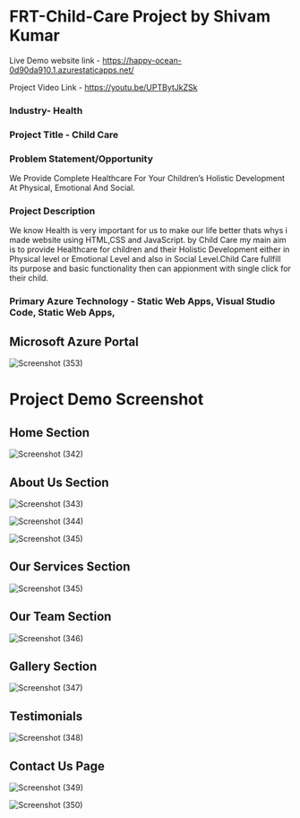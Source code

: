 # FRT-Child-Care Project by Shivam Kumar

Live Demo website link - https://happy-ocean-0d90da910.1.azurestaticapps.net/

Project Video Link - https://youtu.be/UPTBytJkZSk

### Industry- Health

### Project Title - Child Care

### Problem Statement/Opportunity
We Provide Complete Healthcare For Your Children’s Holistic Development At Physical, Emotional And Social.

### Project Description 
We know Health is very important for us to make our life better thats whys i made website using HTML,CSS and JavaScript. by Child Care my main aim is to provide Healthcare for children and their Holistic Development either in Physical level or Emotional Level and also in Social Level.Child Care fullfill its purpose and basic functionality then can appionment with single click for their child.

### Primary Azure Technology - Static Web Apps, Visual Studio Code, Static Web Apps,

## Microsoft Azure Portal 
![Screenshot (353)](https://user-images.githubusercontent.com/85667548/176900239-b01f3a06-3e89-4a4b-a937-ae88fbdd578c.png)

# Project Demo Screenshot

## Home Section
![Screenshot (342)](https://user-images.githubusercontent.com/85667548/176899966-b089c45e-3d74-4fdc-bc0e-60923340c712.png)

## About Us Section
![Screenshot (343)](https://user-images.githubusercontent.com/85667548/176900100-df2f918a-f183-4466-947c-c4b2654a0728.png)

![Screenshot (344)](https://user-images.githubusercontent.com/85667548/176900381-7d12c9ee-7806-4f40-88a4-dcb341e3530f.png)

![Screenshot (345)](https://user-images.githubusercontent.com/85667548/176900630-349b8af8-d3ec-4b9b-ab3b-2968011f9a66.png)



## Our Services Section
![Screenshot (345)](https://user-images.githubusercontent.com/85667548/176900467-242e72d9-c51c-4eaa-8cf7-f5de0bc0fdcf.png)

## Our Team Section
![Screenshot (346)](https://user-images.githubusercontent.com/85667548/176900580-87310736-be7b-4869-abbd-3d80214fd403.png)

## Gallery Section
![Screenshot (347)](https://user-images.githubusercontent.com/85667548/176901782-30a383bf-a22c-4bea-85b3-e2b723ae3a3a.png)


## Testimonials
![Screenshot (348)](https://user-images.githubusercontent.com/85667548/176902482-d534a8f5-ea7a-40eb-a382-0049973ba51f.png)


## Contact Us Page

![Screenshot (349)](https://user-images.githubusercontent.com/85667548/176902511-412969e1-d3ac-4b7b-9958-059acffff2e6.png)

![Screenshot (350)](https://user-images.githubusercontent.com/85667548/176902568-3362a776-c1de-4ca1-aaad-b6306e0ceaab.png)




